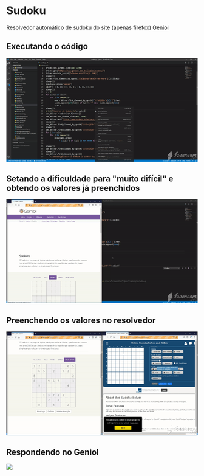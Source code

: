 # Sudoku
Resolvedor automático de sudoku do site (apenas firefox) [Geniol](https://www.geniol.com.br/logica/sudoku/)

## Executando o código

![](https://raw.githubusercontent.com/hydenz/sudoku/master/gifs/1.gif)

## Setando a dificuldade para "muito difícil" e obtendo os valores já preenchidos

![](https://raw.githubusercontent.com/hydenz/sudoku/master/gifs/2.gif)

## Preenchendo os valores no resolvedor

![](https://raw.githubusercontent.com/hydenz/sudoku/master/gifs/3.gif)

## Respondendo no Geniol

![](https://raw.githubusercontent.com/hydenz/sudoku/master/gifs/4.gif)

